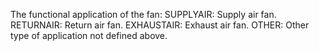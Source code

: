 The functional application of the fan:
SUPPLYAIR: Supply air fan. 
RETURNAIR: Return air fan. 
EXHAUSTAIR: Exhaust air fan. 
OTHER: Other type of application not defined above.